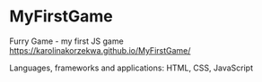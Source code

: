 # MyFirstGame
Furry Game - my first JS game 
https://karolinakorzekwa.github.io/MyFirstGame/

Languages, frameworks and applications: HTML, CSS, JavaScript

